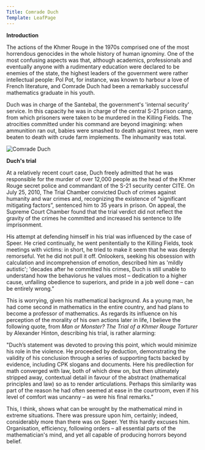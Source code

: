 ```yaml
---
Title: Comrade Duch
Template: LeafPage
---
```


**Introduction**

The actions of the Khmer Rouge in the 1970s comprised one of the most horrendous genocides in the whole history of human ignominy. One of the most confusing aspects was that, although academics, professionals and eventually anyone with a rudimentary education were declared to be enemies of the state, the highest leaders of the government were rather intellectual people: Pol Pot, for instance, was known to harbour a love of French literature, and Comrade Duch had been a remarkably successful mathematics graduate in his youth. 

Duch was in charge of the Santebal, the government's 'internal security' service. In this capacity he was in charge of the central S-21 prison camp, from which prisoners were taken to be murdered in the Killing Fields. The atrocities committed under his command are beyond imagining: when ammunition ran out, babies were smashed to death against trees, men were beaten to death with crude farm implements. The inhumanity was total. 

![Comrade Duch](http://db716.user.srcf.net/eim/media/duch1.jpg "Comrade Duch")


**Duch's trial**

At a relatively recent court case, Duch freely admitted that he was responsible for the murder of over 12,000 people as the head of the Khmer Rouge secret police and commandant of the S-21 security center CITE. On July 25, 2010, The Trial Chamber convicted Duch of crimes against humanity and war crimes and, recognizing the existence of “significant mitigating factors”, sentenced him to 35 years in prison. On appeal, the Supreme Court Chamber found that the trial verdict did not reflect the gravity of the crimes he committed and increased his sentence to life imprisonment. 

His attempt at defending himself in his trial was influenced by the case of Speer. He cried continually, he went penitentially to the Killing Fields, took meetings with victims: in short, he tried to make it seem that he was deeply remorseful. Yet he did not pull it off. Onlookers, seeking his obsession with calculation and incomprehension of emotion, described him as 'mildly autistic'; 'decades after he committed his crimes, Duch is still unable to understand how the behaviorus he values most – dedication to a higher cause, unfailing obedience to superiors, and pride in a job well done – can be entirely wrong.” 

This is worrying, given his mathematical background. As a young man, he had come second in mathematics in the entire country, and had plans to become a professor of mathematics. As regards its influence on his perception of the morality of his own actions later in life, I believe the following quote, from *Man or Monster? The Trial of a Khmer Rouge Torturer* by Alexander Hinton, describing his trial, is rather alarming:

"Duch’s statement was devoted to proving this point, which would minimize his role in the violence. He proceeded by deduction, demonstrating the validity of his conclusion through a series of supporting facts backed by evidence, including CPK slogans and documents. Here his predilection for math converged with law, both of which drew on, but then ultimately stripped away, contextual detail in favour of the abstract (mathematical principles and law) so as to render articulations. Perhaps this similarity was part of the reason he had often seemed at ease in the courtroom, even if his level of comfort was uncanny – as were his final remarks.”

This, I think, shows what can be wrought by the mathematical mind in extreme situations. There was pressure upon him, certainly; indeed, considerably more than there was on Speer. Yet this hardly excuses him. Organisation, efficiency, following orders – all essential parts of the mathematician's mind, and yet all capable of producing horrors beyond belief. 
